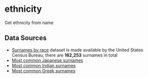 # ethnicity
Get ethnicity from name

## Data Sources
* [Surnames by race](https://www.census.gov/topics/population/genealogy/data/2010_surnames.html)  dataset is made available by the United States Census Bureau;  there are **162,253** surnames in total
* [Most common Japanese surnames](https://www.japantimes.co.jp/life/2009/10/11/lifestyle/japans-top-100-most-common-family-names/#.WsR48i9L3BI)
* [Most common Indian surnames](https://www.quora.com/What-are-some-of-the-most-common-Indian-last-names)
* [Most common Greek surnames](https://chartcons.com/common-greek-last-names/)